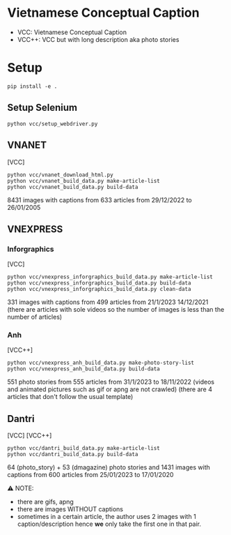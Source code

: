 # Vietnamese Conceptual Caption

- VCC: Vietnamese Conceptual Caption
- VCC++: VCC but with long description aka photo stories

# Setup

```
pip install -e .
```

## Setup Selenium

```
python vcc/setup_webdriver.py
```

## VNANET
[VCC]

```
python vcc/vnanet_download_html.py
python vcc/vnanet_build_data.py make-article-list
python vcc/vnanet_build_data.py build-data
```

8431 images with captions from 633 articles from 29/12/2022 to 26/01/2005

## VNEXPRESS

### Inforgraphics
[VCC]

```
python vcc/vnexpress_inforgraphics_build_data.py make-article-list
python vcc/vnexpress_inforgraphics_build_data.py build-data
python vcc/vnexpress_inforgraphics_build_data.py clean-data
```

331 images with captions from 499 articles from 21/1/2023 14/12/2021 (there are articles with sole videos so the number of images is less than the number of articles)

### Anh
[VCC++]

```
python vcc/vnexpress_anh_build_data.py make-photo-story-list
python vcc/vnexpress_anh_build_data.py build-data
```

551 photo stories from 555 articles from 31/1/2023 to 18/11/2022 (videos and animated pictures such as gif or apng are not crawled) (there are 4 articles that don't follow the usual template)

## Dantri

[VCC] [VCC++]

```
python vcc/dantri_build_data.py make-article-list
python vcc/dantri_build_data.py build-data
```

64 (photo_story) + 53 (dmagazine) photo stories and 1431 images with captions from 600 articles from 25/01/2023 to 17/01/2020

⚠ NOTE:
- there are gifs, apng
- there are images WITHOUT captions
- sometimes in a certain article, the author uses 2 images with 1 caption/description hence **we** only take the first one in that pair.
